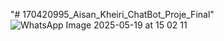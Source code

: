 "# 170420995_Aisan_Kheiri_ChatBot_Proje_Final" 
![WhatsApp Image 2025-05-19 at 15 02 11](https://github.com/user-attachments/assets/683dd457-025c-4e68-bc3c-aeea93e9d0db)
